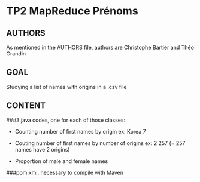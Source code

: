 # TP2 MapReduce Prénoms

## AUTHORS
As mentioned in the AUTHORS file, authors are Christophe Bartier and Théo Grandin

## GOAL
Studying a list of names with origins in a .csv file 

## CONTENT
###3 java codes, one for each of those classes:
- Counting number of first names by origin
  ex: Korea 7

- Couting number of first names by number of origins
  ex: 2 257 (= 257 names have 2 origins)
  
- Proportion of male and female names

###pom.xml, necessary to compile with Maven 
